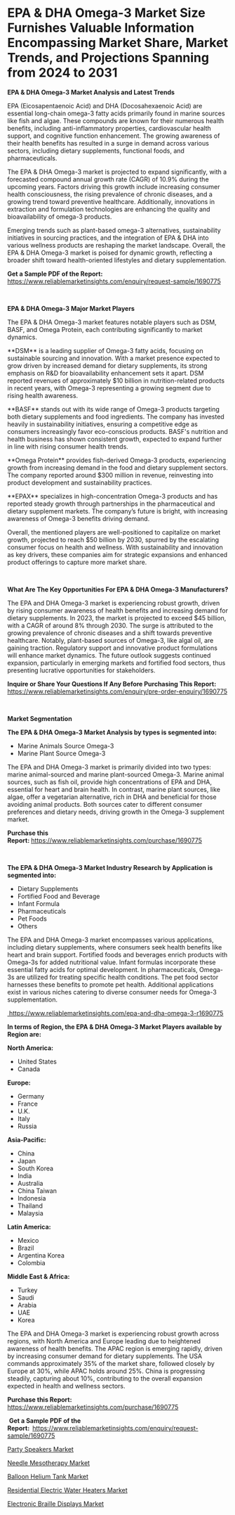 <p><h1>EPA & DHA Omega-3 Market Size Furnishes Valuable Information Encompassing Market Share, Market Trends, and Projections Spanning from 2024 to 2031</h1></p><p><strong>EPA & DHA Omega-3 Market Analysis and Latest Trends</strong></p>
<p><p>EPA (Eicosapentaenoic Acid) and DHA (Docosahexaenoic Acid) are essential long-chain omega-3 fatty acids primarily found in marine sources like fish and algae. These compounds are known for their numerous health benefits, including anti-inflammatory properties, cardiovascular health support, and cognitive function enhancement. The growing awareness of their health benefits has resulted in a surge in demand across various sectors, including dietary supplements, functional foods, and pharmaceuticals.</p><p>The EPA & DHA Omega-3 market is projected to expand significantly, with a forecasted compound annual growth rate (CAGR) of 10.9% during the upcoming years. Factors driving this growth include increasing consumer health consciousness, the rising prevalence of chronic diseases, and a growing trend toward preventive healthcare. Additionally, innovations in extraction and formulation technologies are enhancing the quality and bioavailability of omega-3 products. </p><p>Emerging trends such as plant-based omega-3 alternatives, sustainability initiatives in sourcing practices, and the integration of EPA & DHA into various wellness products are reshaping the market landscape. Overall, the EPA & DHA Omega-3 market is poised for dynamic growth, reflecting a broader shift toward health-oriented lifestyles and dietary supplementation.</p></p>
<p><strong>Get a Sample PDF of the Report:&nbsp;</strong> <a href="https://www.reliablemarketinsights.com/enquiry/request-sample/1690775?utm_campaign=1620&utm_medium=2&utm_source=Github&utm_content=ia&utm_term=17102024&utm_id=epa-dha-omega-3">https://www.reliablemarketinsights.com/enquiry/request-sample/1690775</a></p>
<p>&nbsp;</p>
<p><strong>EPA & DHA Omega-3 Major Market Players</strong></p>
<p><p>The EPA & DHA Omega-3 market features notable players such as DSM, BASF, and Omega Protein, each contributing significantly to market dynamics. </p><p>**DSM** is a leading supplier of Omega-3 fatty acids, focusing on sustainable sourcing and innovation. With a market presence expected to grow driven by increased demand for dietary supplements, its strong emphasis on R&D for bioavailability enhancement sets it apart. DSM reported revenues of approximately $10 billion in nutrition-related products in recent years, with Omega-3 representing a growing segment due to rising health awareness.</p><p>**BASF** stands out with its wide range of Omega-3 products targeting both dietary supplements and food ingredients. The company has invested heavily in sustainability initiatives, ensuring a competitive edge as consumers increasingly favor eco-conscious products. BASF's nutrition and health business has shown consistent growth, expected to expand further in line with rising consumer health trends.</p><p>**Omega Protein** provides fish-derived Omega-3 products, experiencing growth from increasing demand in the food and dietary supplement sectors. The company reported around $300 million in revenue, reinvesting into product development and sustainability practices.</p><p>**EPAX** specializes in high-concentration Omega-3 products and has reported steady growth through partnerships in the pharmaceutical and dietary supplement markets. The company’s future is bright, with increasing awareness of Omega-3 benefits driving demand.</p><p>Overall, the mentioned players are well-positioned to capitalize on market growth, projected to reach $50 billion by 2030, spurred by the escalating consumer focus on health and wellness. With sustainability and innovation as key drivers, these companies aim for strategic expansions and enhanced product offerings to capture more market share.</p></p>
<p>&nbsp;</p>
<p><strong>What Are The Key Opportunities For EPA & DHA Omega-3 Manufacturers?</strong></p>
<p><p>The EPA and DHA Omega-3 market is experiencing robust growth, driven by rising consumer awareness of health benefits and increasing demand for dietary supplements. In 2023, the market is projected to exceed $45 billion, with a CAGR of around 8% through 2030. The surge is attributed to the growing prevalence of chronic diseases and a shift towards preventive healthcare. Notably, plant-based sources of Omega-3, like algal oil, are gaining traction. Regulatory support and innovative product formulations will enhance market dynamics. The future outlook suggests continued expansion, particularly in emerging markets and fortified food sectors, thus presenting lucrative opportunities for stakeholders.</p></p>
<p><strong>Inquire or Share Your Questions If Any Before Purchasing This Report:</strong> <a href="https://www.reliablemarketinsights.com/enquiry/pre-order-enquiry/1690775?utm_campaign=1620&utm_medium=2&utm_source=Github&utm_content=ia&utm_term=17102024&utm_id=epa-dha-omega-3">https://www.reliablemarketinsights.com/enquiry/pre-order-enquiry/1690775</a></p>
<p>&nbsp;</p>
<p><strong>Market Segmentation</strong></p>
<p><strong>The EPA & DHA Omega-3 Market Analysis by types is segmented into:</strong></p>
<p><ul><li>Marine Animals Source Omega-3</li><li>Marine Plant Source Omega-3</li></ul></p>
<p><p>The EPA and DHA Omega-3 market is primarily divided into two types: marine animal-sourced and marine plant-sourced Omega-3. Marine animal sources, such as fish oil, provide high concentrations of EPA and DHA, essential for heart and brain health. In contrast, marine plant sources, like algae, offer a vegetarian alternative, rich in DHA and beneficial for those avoiding animal products. Both sources cater to different consumer preferences and dietary needs, driving growth in the Omega-3 supplement market.</p></p>
<p><strong>Purchase this Report:&nbsp;</strong><a href="https://www.reliablemarketinsights.com/purchase/1690775?utm_campaign=1620&utm_medium=2&utm_source=Github&utm_content=ia&utm_term=17102024&utm_id=epa-dha-omega-3">https://www.reliablemarketinsights.com/purchase/1690775</a></p>
<p>&nbsp;</p>
<p><strong>The EPA & DHA Omega-3 Market Industry Research by Application is segmented into:</strong></p>
<p><ul><li>Dietary Supplements</li><li>Fortified Food and Beverage</li><li>Infant Formula</li><li>Pharmaceuticals</li><li>Pet Foods</li><li>Others</li></ul></p>
<p><p>The EPA and DHA Omega-3 market encompasses various applications, including dietary supplements, where consumers seek health benefits like heart and brain support. Fortified foods and beverages enrich products with Omega-3s for added nutritional value. Infant formulas incorporate these essential fatty acids for optimal development. In pharmaceuticals, Omega-3s are utilized for treating specific health conditions. The pet food sector harnesses these benefits to promote pet health. Additional applications exist in various niches catering to diverse consumer needs for Omega-3 supplementation.</p></p>
<p><a href="https://www.reliablemarketinsights.com/epa-and-dha-omega-3-r1690775?utm_campaign=1620&utm_medium=2&utm_source=Github&utm_content=ia&utm_term=17102024&utm_id=epa-dha-omega-3">&nbsp;https://www.reliablemarketinsights.com/epa-and-dha-omega-3-r1690775</a></p>
<p><strong>In terms of Region, the EPA & DHA Omega-3 Market Players available by Region are:</strong></p>
<p>
    <p> <strong> North America: </strong>
        <ul>
            <li>United States</li>
            <li>Canada</li>
        </ul>
        </p> 
    <p> <strong> Europe: </strong>
        <ul>
            <li>Germany</li>
            <li>France</li>
            <li>U.K.</li>
            <li>Italy</li>
            <li>Russia</li>
        </ul>
        </p> 
    <p> <strong> Asia-Pacific: </strong>
        <ul>
            <li>China</li>
            <li>Japan</li>
            <li>South Korea</li>
            <li>India</li>
            <li>Australia</li>
            <li>China Taiwan</li>
            <li>Indonesia</li>
            <li>Thailand</li>
            <li>Malaysia</li>
        </ul>
        </p> 
    <p> <strong> Latin America: </strong>
        <ul>
            <li>Mexico</li>
            <li>Brazil</li>
            <li>Argentina Korea</li>
            <li>Colombia</li>
        </ul>
        </p> 
    <p> <strong> Middle East & Africa: </strong>
        <ul>
            <li>Turkey</li>
            <li>Saudi</li>
            <li>Arabia</li>
            <li>UAE</li>
            <li>Korea</li>
        </ul>
    </p>
    </p>
<p><p>The EPA and DHA Omega-3 market is experiencing robust growth across regions, with North America and Europe leading due to heightened awareness of health benefits. The APAC region is emerging rapidly, driven by increasing consumer demand for dietary supplements. The USA commands approximately 35% of the market share, followed closely by Europe at 30%, while APAC holds around 25%. China is progressing steadily, capturing about 10%, contributing to the overall expansion expected in health and wellness sectors.</p></p>
<p><strong>Purchase this Report: </strong><a href="https://www.reliablemarketinsights.com/purchase/1690775?utm_campaign=1620&utm_medium=2&utm_source=Github&utm_content=ia&utm_term=17102024&utm_id=epa-dha-omega-3">https://www.reliablemarketinsights.com/purchase/1690775</a></p>
<p>&nbsp;<strong>Get a Sample PDF of the Report:&nbsp;&nbsp;</strong><a href="https://www.reliablemarketinsights.com/enquiry/request-sample/1690775?utm_campaign=1620&utm_medium=2&utm_source=Github&utm_content=ia&utm_term=17102024&utm_id=epa-dha-omega-3">https://www.reliablemarketinsights.com/enquiry/request-sample/1690775</a></p>
<p><strong></strong></p>
<p><p><a href="https://www.linkedin.com/pulse/party-speakers-market-maturity-analysis-regional-disparities-dqioe?utm_campaign=1620&utm_medium=2&utm_source=Github&utm_content=ia&utm_term=17102024&utm_id=epa-dha-omega-3">Party Speakers Market</a></p><p><a href="https://www.linkedin.com/pulse/needle-mesotherapy-industry-sector-new-technologies-market-pweqe?utm_campaign=1620&utm_medium=2&utm_source=Github&utm_content=ia&utm_term=17102024&utm_id=epa-dha-omega-3">Needle Mesotherapy Market</a></p><p><a href="https://www.linkedin.com/pulse/strategic-market-insights-navigating-global-balloon-helium-kum6e?utm_campaign=1620&utm_medium=2&utm_source=Github&utm_content=ia&utm_term=17102024&utm_id=epa-dha-omega-3">Balloon Helium Tank Market</a></p><p><a href="https://www.linkedin.com/pulse/unlocking-growth-potential-strategic-analysis-residential-klgce?utm_campaign=1620&utm_medium=2&utm_source=Github&utm_content=ia&utm_term=17102024&utm_id=epa-dha-omega-3">Residential Electric Water Heaters Market</a></p><p><a href="https://www.linkedin.com/pulse/navigating-global-electronic-braille-displays-market-0npwe?utm_campaign=1620&utm_medium=2&utm_source=Github&utm_content=ia&utm_term=17102024&utm_id=epa-dha-omega-3">Electronic Braille Displays Market</a></p></p>